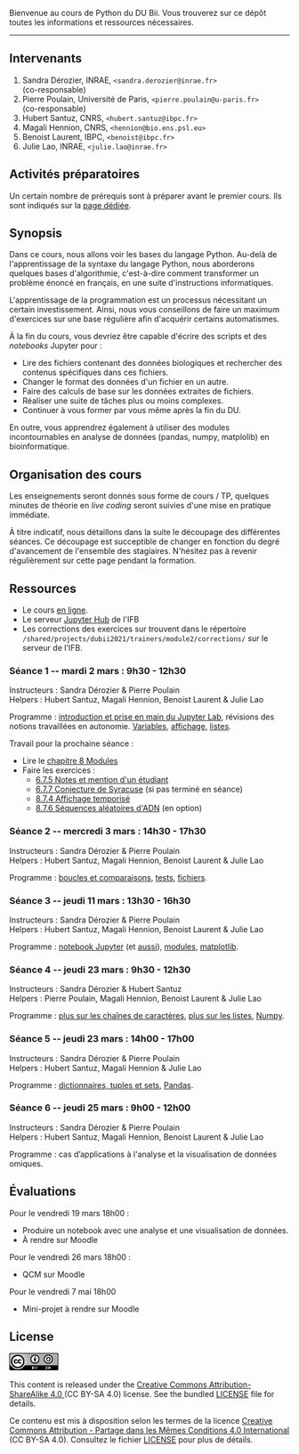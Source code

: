Bienvenue au cours de Python du DU Bii. Vous trouverez sur ce dépôt toutes les informations et ressources nécessaires.

---
## Intervenants

1. Sandra Dérozier, INRAE, `<sandra.derozier@inrae.fr>`  
    (co-responsable)
2. Pierre Poulain, Université de Paris, `<pierre.poulain@u-paris.fr>`  
    (co-responsable)
3. Hubert Santuz, CNRS, `<hubert.santuz@ibpc.fr>`
4. Magali Hennion, CNRS, `<hennion@bio.ens.psl.eu>`
5. Benoist Laurent, IBPC, `<benoist@ibpc.fr>`
6. Julie Lao, INRAE, `<julie.lao@inrae.fr>` 


## Activités préparatoires

Un certain nombre de prérequis sont à préparer avant le premier cours. Ils sont indiqués sur la [page dédiée](https://du-bii.github.io/accueil/activites_preparatoires/).

## Synopsis

Dans ce cours, nous allons voir les bases du langage Python. Au-delà de l'apprentissage de la syntaxe du langage Python, nous aborderons quelques bases d'algorithmie, c'est-à-dire comment transformer un problème énoncé en français, en une suite d'instructions informatiques.

L'apprentissage de la programmation est un processus nécessitant un certain investissement. Ainsi, nous vous conseillons de faire un maximum d'exercices sur une base régulière afin d'acquérir certains automatismes. 

À la fin du cours, vous devriez être capable d'écrire des scripts et des *notebooks* Jupyter pour :

- Lire des fichiers contenant des données biologiques et rechercher des contenus spécifiques dans ces fichiers.
- Changer le format des données d'un fichier en un autre.
- Faire des calculs de base sur les données extraites de fichiers.
- Réaliser une suite de tâches plus ou moins complexes.
- Continuer à vous former par vous même après la fin du DU.

En outre, vous apprendrez également à utiliser des modules incontournables en analyse de données (pandas, numpy, matplolib) en bioinformatique.

## Organisation des cours

Les enseignements seront donnés sous forme de cours / TP, quelques minutes de théorie en *live coding* seront suivies d'une mise en pratique immédiate. 

À titre indicatif, nous détaillons dans la suite le découpage des différentes séances. Ce découpage est succeptible de changer en fonction du degré d'avancement de l'ensemble des stagiaires. N'hésitez pas à revenir régulièrement sur cette page pendant la formation.

## Ressources

- Le cours [en ligne](https://python.sdv.univ-paris-diderot.fr/).
- Le serveur [Jupyter Hub](https://jupyterhub.cluster.france-bioinformatique.fr/) de l'IFB
- Les corrections des exercices sur trouvent dans le répertoire `/shared/projects/dubii2021/trainers/module2/corrections/` sur le serveur de l'IFB.

### Séance 1 -- mardi 2 mars : 9h30 - 12h30

Instructeurs : Sandra Dérozier & Pierre Poulain  
Helpers : Hubert Santuz, Magali Hennion, Benoist Laurent & Julie Lao

Programme : [introduction et prise en main du Jupyter Lab](Python_seance1_introduction.pdf), révisions des notions travaillées en autonomie. 
[Variables](https://python.sdv.univ-paris-diderot.fr/02_variables/), 
[affichage](https://python.sdv.univ-paris-diderot.fr/03_affichage/), 
[listes](https://python.sdv.univ-paris-diderot.fr/04_listes/).

<!--


**Liens vers des articles intéressants**

* Lien vers une [interview de Guido van RossumURL](https://lemonde.fr/pixels/article/2018/07/25/je-n-imaginais-pas-que-python-connaitrait-un-tel-succes_5335917_4408996.html)
* Un article intéressant qui montre l'importance de la programmation en biologie et qui évoque Python bien sûr ! [Ten simple rules for biologists learning to programURL](https://journals.plos.org/ploscompbiol/article?id=10.1371/journal.pcbi.1005871)
-->

Travail pour la prochaine séance :

- Lire le [chapitre 8 Modules](https://python.sdv.univ-paris-diderot.fr/08_modules/)
- Faire les exercices :
  - [6.7.5 Notes et mention d'un étudiant](https://python.sdv.univ-paris-diderot.fr/06_tests/#675-notes-et-mention-dun-etudiant)
  - [6.7.7 Conjecture de Syracuse](https://python.sdv.univ-paris-diderot.fr/06_tests/#677-conjecture-de-syracuse-exercice) (si pas terminé en séance)
  - [8.7.4 Affichage temporisé](https://python.sdv.univ-paris-diderot.fr/08_modules/#874-affichage-temporise)
  - [8.7.6 Séquences aléatoires d'ADN](https://python.sdv.univ-paris-diderot.fr/08_modules/#876-sequences-aleatoires-dadn) (en option)


### Séance 2 -- mercredi 3 mars : 14h30 - 17h30

Instructeurs : Sandra Dérozier & Pierre Poulain  
Helpers : Hubert Santuz, Magali Hennion, Benoist Laurent & Julie Lao

Programme : 
[boucles et comparaisons](https://python.sdv.univ-paris-diderot.fr/05_boucles_comparaisons/), 
[tests](https://python.sdv.univ-paris-diderot.fr/06_tests/), 
[fichiers](https://python.sdv.univ-paris-diderot.fr/07_fichiers/).

<!--

**Un peu de travail pour la prochaine séance**

* lire le chapitre **[7. Fichiers](https://python.sdv.univ-paris-diderot.fr/07_fichiers/)**
* lire le chapitre **[8. Modules](https://python.sdv.univ-paris-diderot.fr/08_modules/)**
* faire les exercices sur les **boucles** ([5.4.10](https://python.sdv.univ-paris-diderot.fr/05_boucles_comparaisons/#5410-pyramide) et [5.4.11](https://python.sdv.univ-paris-diderot.fr/05_boucles_comparaisons/#5411-parcours-de-matrice))
* faire un exercice sur les **tests** ([6.7.9 méthode 1](https://python.sdv.univ-paris-diderot.fr/06_tests/#methode-1-peu-optimale-mais-assez-intuitive))
* faire les exercices sur les **fichiers** ([7.7.1](https://python.sdv.univ-paris-diderot.fr/07_fichiers/#771-moyenne-des-notes), [7.7.2](https://python.sdv.univ-paris-diderot.fr/07_fichiers/#772-admis-ou-recale) et [7.7.3](https://python.sdv.univ-paris-diderot.fr/07_fichiers/#773-spirale-exercice))

-->

### Séance 3 -- jeudi 11 mars : 13h30 - 16h30

Instructeurs : Sandra Dérozier & Pierre Poulain  
Helpers : Hubert Santuz, Magali Hennion, Benoist Laurent & Julie Lao

Programme :
[notebook Jupyter](https://python.sdv.univ-paris-diderot.fr/18_jupyter/) (et [aussi](https://cupnet.net/intro-jupyter-dubii/)), 
[modules](https://python.sdv.univ-paris-diderot.fr/08_modules/), 
[matplotlib](https://python.sdv.univ-paris-diderot.fr/17_modules_interet_bioinfo/#173-module-matplotlib).

<!--

**Un peu de travail pour la prochaine séance**

- Refaire le [TP sur Jupyter](https://cupnet.net/intro-jupyter-dubii/)
- [Exo 5.4.12](https://python.sdv.univ-paris-diderot.fr/05_boucles_comparaisons/#5412-parcours-de-demi-matrice-sans-la-diagonale-exercice) Parcours de demi-matrice sans la diagonale
- [Exo 6.7.9 (méthode 2)](https://python.sdv.univ-paris-diderot.fr/06_tests/#methode-2-plus-optimale-et-plus-rapide-mais-un-peu-plus-compliquee) Détermination des nombres premiers inférieurs à 100
- [Exo 8.7.9](https://python.sdv.univ-paris-diderot.fr/08_modules/#879-determination-du-nombre-pi-par-la-methode-monte-carlo-exercice) Détermination du nombre pi par la méthode Monte-Carlo ; si vous vous sentez capable, vous pouvez essayer de faire l'exercice dans un notebook jupyter et de faire un plot inspiré de la [page Wikipedia sur le Monte-Carlo](https://upload.wikimedia.org/wikipedia/commons/thumb/8/84/Pi_30K.gif/440px-Pi_30K.gif) : les points dans le cercle en rouge, les points or du cercle en bleu. Vous pouvez utiliser pour cela la fonction `plt.scatter(x, y)`. Cette fonction dessine un nuage de points dans un graphe, par exemple :

```
import matplotlib.pyplot as plt

x = [1, 3, 4, 4, 7, 8, 2, 5, 7, 2]
y = [8, 9, 1, 2, 9, 4, 2, 2, 2, 8]

plt.scatter(x,y)
plt.show() # inutile dans un notebook, obligatoire dans un script lancé dans un shell
```

- Lire les chapitres [10 Plus sur les chaînes de caractères](https://python.sdv.univ-paris-diderot.fr/10_plus_sur_les_chaines_de_caracteres/) et [11 Plus sur les listes](https://python.sdv.univ-paris-diderot.fr/11_plus_sur_les_listes/)
- Faire le [QCM d'entraînement](https://moodlesupd.script.univ-paris-diderot.fr/mod/quiz/view.php?id=225633)

### Exercices pour ne pas perdre la main pendant le confinement

#### Correction du Monte-Carlo pour la détermination du nombre pi

Le notebook corrigeant l'exo 8.7.9 est [ici pour le regarder](https://github.com/DU-Bii/module-2-Python/blob/master/data/pi_MC.ipynb), pour le télécharger c'est [ici](data/pi_MC.ipynb).

#### Exo du 3 avril 2020

Télécharger la séquence du [génome du SARS-COV2 au format fasta](https://www.ncbi.nlm.nih.gov/nuccore/MN908947.3?report=fasta). Dans le même répertoire, créer un script nommé `compo_sars_cov2.py` qui calcule la composition en ATGC de ce génome. Voici les différentes étapes proposées :
- Ouvrir le fichier en lecture avec `with` et récupérer la séquence dans une chaine de caractères `seq` ;
- Attention à ne pas récupérer la première ligne qui commence par le caractère `>` (tiens n'y avait-il pas une méthode pour ça dans le chapitre 10 ;-) ???) ;
- Attention à chaque ligne il vous faudra enlever le retour à la ligne (*hint* la méthode `.strip()` est votre amie, cf. chapitre 10 ;-) !) ;
- Une fois la séquence récupérée, faire une boucle sur tout le génome et calculer le nombre de ATGC ;
- Au final on souhaite la sortie suivante (où vous remplacerez les X par les vraies valeurs) :

```
La longueur du génome est XXXXX bases
nbA =  XXXX bases ; %age A = XX.XX %
nbT =  XXXX bases ; %age T = XX.XX %
nbG =  XXXX bases ; %age G = XX.XX %
nbC =  XXXX bases ; %age C = XX.XX %
```
- Ainsi qu'un graphe en batons avec matplotlib du pourcentage d'ATGC.

*Pour les warriors* : vous pouvez faire ça dans un notebook jupyter !

*Ajout du 22/04/2020* : voici une correction possible dans un [notebook jupyter](https://github.com/DU-Bii/module-2-Python/blob/master/data/compo_sars_cov2.ipynb), c'est [ici](data/compo_sars_cov2.ipynb) pour le télécharger.

#### Exo du 21 avril 2020

Sur la base de l'exercice précédent, on se propose de faire une représentation du génome du SARS-COV2 en [chaos game](https://en.wikipedia.org/wiki/Chaos_game). Cette méthode de représentation basée sur les fractales comme le [triangle de Sierpinski](https://fr.wikipedia.org/wiki/Triangle_de_Sierpi%C5%84ski) permet d'avoir une vision d'un génome en un coup d'oeil ([ici](http://www.cs.gettysburg.edu/~ilinkin/projects/bio/chaosgame/home.html) un exemple).

Voici l'algorithme du chaos game appliqué à une séquence d'ADN :

- Soit une séquence d’ADN seq de longueur suffisante (> 10000 pb)
- Soit un espace carré où les 4 sommets de ce carré représentent les 4 bases ATGC
- Au départ, on se place au milieu du carré
- On lit la séquence nucléotide par nucléotide
  - A chaque nucléotide lu, on se déplace au centre du segment entre la position actuelle et le sommet représentant le nucléotide actuellement lu

Un exemple est illustré ci-dessous sur le début d’une séquence d’ADN :

![](img/chaos_game.png)

Comme montré dans le schéma, on pourra arbitrairement décider que le C possède les coordonnées (0,0), G(1,0), A(0,1) et T (1,1). Pour tracer les points, vous pourrez utiliser la fonction `plt.scatter()` de matplotlib (cf. exo de calcul de Pi par Monte-Carlo).

Conseils : 

- Faites-vous la main sur une séquence très courte, puis une fois que ça fonctionne passez sur le génome du virus.
- Une pixelle représente un nucléotide, on utilise la même couleur pour toute les pixelles. Chaque pixelle doit être très petite : avec la fonction `plt.scatter()`, utilisez les arguments `s=1` (*size*) et `linewidth=0`.
- Si vous mettez une instruction `plt.scatter(x, y)` à chaque itération de la boucle principale, le code sera très long à tourner pour le génome du virus (> 10'). Stockez plutôt les coordonnées *x* et *y* de vos points dans des listes puis passez ces listes comme argument à la fonction `plt.scatter()` une fois la boucle principale terminée.

Bien sûr vous pouvez vous amuser à faire l'exercice dans un notebook Jupyter :wink:.

Pour vous convaincre de l'utilité du chaos game pour comparer des séquences génomiques, vous pouvez lancer votre code sur un autre coronavirus (par exemple [FJ882960.1](https://www.ncbi.nlm.nih.gov/nuccore/FJ882960.1?report=fasta)), puis sur un virus d'une autre famille comme le HIV (par exemple [D86068.1](https://www.ncbi.nlm.nih.gov/nuccore/D86068.1?report=fasta)). Vous verrez en un coup d'oeil l'emprunte de chaque séquence apparaître :-) ! Avec cette technique, il est possible de classer les espèces :-) !

Si vous souhaitez mettre plusieurs graphes sur une même figure, vous pouvez utiliser la fonction `subplots()` de matplotlib :

```
fig, axs = plt.subplots(2, 2, figsize=(10, 10))

# plot 1
axs[0, 0].scatter(...)
axs[0, 0].set_title(...)
axs[0, 0].axis("off")

# plot 2
axs[0, 1].scatter(...)
axs[0, 1].set_title(...)
axs[0, 1].axis("off")

# plot 3
axs[1, 0].scatter(...)
axs[1, 0].set_title(...)
axs[1, 0].axis("off")

# Pas de plot 4
#axs[1, 1].plot()
#axs[1, 1].set_title()
axs[1, 1].axis("off")
```

Si vous souhaitez aller un peu plus loin sur le chaos game, voici un [article](https://doi.org/10.1093/oxfordjournals.molbev.a026048) faisant le tour de la technique.

*Ajout du 25/05/2020* : voici une correction possible dans un [notebook jupyter](https://github.com/DU-Bii/module-2-Python/blob/master/data/chaos_game_sars_cov2.ipynb), c'est [ici](data/chaos_game_sars_cov2.ipynb) pour le télécharger.

-->

### Séance 4 -- jeudi 23 mars : 9h30 - 12h30

Instructeurs : Sandra Dérozier & Hubert Santuz  
Helpers : Pierre Poulain, Magali Hennion, Benoist Laurent & Julie Lao

Programme : 
[plus sur les chaînes de caractères](https://python.sdv.univ-paris-diderot.fr/10_plus_sur_les_chaines_de_caracteres/), 
[plus sur les listes](https://python.sdv.univ-paris-diderot.fr/11_plus_sur_les_listes/), 
[Numpy](https://python.sdv.univ-paris-diderot.fr/17_modules_interet_bioinfo/#171-module-numpy).

<!--

**Travail à faire de votre côté**

Pour cette séance nous vous proposons les tâches suivantes à réaliser de votre côté (à votre rythme) :

- Pour se remettre en jambe : relire le [chapitre 10 *Plus sur les chaînes de caractères*](https://python.sdv.univ-paris-diderot.fr/10_plus_sur_les_chaines_de_caracteres/).
- Faire le nouvel exercice [10.7.12 Compteur de gènes dans un fichier GenBank](https://python.sdv.univ-paris-diderot.fr/10_plus_sur_les_chaines_de_caracteres/#10712-compteur-de-genes-dans-un-fichier-genbank).
- Relire le [chapitre 11 *Plus sur les listes*](https://python.sdv.univ-paris-diderot.fr/11_plus_sur_les_listes/).
- Faire les exercices [11.6.1 Tri liste](https://python.sdv.univ-paris-diderot.fr/11_plus_sur_les_listes/#1161-tri-de-liste), [11.6.2 Séquence d'ADN aléatoire](https://python.sdv.univ-paris-diderot.fr/11_plus_sur_les_listes/#1162-sequence-dadn-aleatoire), [11.6.4 Doublons](https://python.sdv.univ-paris-diderot.fr/11_plus_sur_les_listes/#1164-doublons), [11.6.6 Nombre mystère](https://python.sdv.univ-paris-diderot.fr/11_plus_sur_les_listes/#1166-le-nombre-mystere).
- Lire le [chapitre 17.1 *NumPy*](https://python.sdv.univ-paris-diderot.fr/17_modules_interet_bioinfo/#171-module-numpy). Comme il y a pas mal de nouvelles notions, il peut être intéressant de le lire une première fois puis d'y revenir à tête reposée. Durant votre lecture, nous vous conseillons d'avoir un interpréteur ouvert pour pouvoir tester au fur et à mesure ce que vous lisez.
- Faire les exercices [17.6.2 Jour le plus chaud](https://python.sdv.univ-paris-diderot.fr/17_modules_interet_bioinfo/#1762-jour-le-plus-chaud) et [17.6.3 Calcul du centre de masse d'une membrane](https://python.sdv.univ-paris-diderot.fr/17_modules_interet_bioinfo/#1763-calcul-du-centre-de-masse-dune-membrane).

Afin de ne pas vous charger, chaque exercice n'est pas très long mais il est important de les réaliser avant que l'on aborde les deux séances suivantes. 

Pour vous aider dans ces tâches :

- Nous vous fournirons les solutions commentées des exercices un peu + tard dans la semaine (n'hésitez pas à nous solliciter si cela tarde).
- Nous vous proposerons (plusieurs si tout va bien) plage(s) de conférence sur Zoom afin que vous nous posiez toutes les questions que vous voulez.
- Bien sûr vous pourrez nous poser des questions sur Slack si vous êtes bloqués. Il peut être intéressant de le faire sur le canal promotion2020 afin que tout le monde puisse bénéficier de la réponse.

*Ajout du 03/06/2020* : Suite à notre visio du 2 juin 2020 et les différentes demandes qui ont été faites, voici quelques ressources supplémentaires :

- La correction de l'exercice 10.7.12 Compteur de gènes en [vidéo](https://youtu.be/TtRS7pR3ApE). Même si vous avez réussi l'exercice, cette vidéo peut être instructive pour tout le monde car elle montre la démarche d'élaboration du code. De plus, il s'agit d'un exercice typique de *parsing* auquel on est confronté en permanence en analyse de données.
- Une [page de blog](https://www.sharpsightlabs.com/blog/numpy-axes-explained/) donnant une explication claire (avec des schémas) de la notion d'`axis` en NumPy (inutile de lire la partie *NumPy concatenate*).
- La [vidéo](https://www.youtube.com/watch?v=UHAlagIQIV4) de notre visio du 2 juin 2020 sur *NumPy* si vous souhaitez y revenir.

-->

### Séance 5 -- jeudi 23 mars : 14h00 - 17h00

Instructeurs : Sandra Dérozier & Pierre Poulain  
Helpers : Hubert Santuz, Magali Hennion & Julie Lao

Programme : 
[dictionnaires, tuples et sets](https://python.sdv.univ-paris-diderot.fr/13_dictionnaires_tuples_sets/), 
[Pandas](https://python.sdv.univ-paris-diderot.fr/17_modules_interet_bioinfo/#174-module-pandas).

<!--
**Travail à faire de votre côté**

- Lire [chapitre 13 Dicos + Tuples](https://python.sdv.univ-paris-diderot.fr/13_dictionnaires_tuples_sets/) (sauter la partie sur les sets et les dictionnaires de compréhension, attention version en ligne légèrement différente du poly).
- Faire exos [13.6.1 Composition en AA](https://python.sdv.univ-paris-diderot.fr/13_dictionnaires_tuples_sets/#1361-composition-en-acides-amines), [13.6.2 compo en mots de 2 et 3 lettres](https://python.sdv.univ-paris-diderot.fr/13_dictionnaires_tuples_sets/#1362-mots-de-2-et-3-lettres-dans-une-sequence-dadn) et [13.6.3 composition mots de 2 lettres S. Cerevisiae](https://python.sdv.univ-paris-diderot.fr/13_dictionnaires_tuples_sets/#1363-mots-de-2-lettres-dans-la-sequence-du-chromosome-i-de-saccharomyces-cerevisiae) (vous pouvez faire ces exercices sans créer de fonction comme cela est demandé dans l'énoncé). Si vous n'avez pas le temps de faire les trois, faites au moin le premier.
- Lire [chapitre 17.4 Pandas](https://python.sdv.univ-paris-diderot.fr/17_modules_interet_bioinfo/#174-module-pandas).
- Faire exo [17.6.5 Analyse d'un jeu de données avec pandas](https://python.sdv.univ-paris-diderot.fr/17_modules_interet_bioinfo/#1765-analyse-dun-jeu-de-donnees-avec-pandas).

Les solutions des exercices seront mises en ligne le jeudi 4 juin 2020. 

Souvenez-vous par ailleurs que vous aurez un QCM noté à faire après la séance du vendredi 5 juin 2020.

*Ajout du 09/06/2020* :

- La [vidéo](https://www.youtube.com/watch?v=_YOTDfST7z0) de notre visio du 5 juin 2020 sur NumPy si vous souhaitez y revenir.
- Lien vers le [QCM](https://moodlesupd.script.univ-paris-diderot.fr/mod/quiz/view.php?id=247229) à faire avant le 18 juin 2020.

*Ajout du 10/06/2020* : 

- La [vidéo](https://youtu.be/IM7419iEpAA) de correction de l'exercice 13.6.3 comptage des mots de 2 lettres (avec des dictionnaires).
- La [vidéo](https://www.youtube.com/watch?v=m-4_K_GghuQ) de correction de l'exercice 17.6.5 Analyse d'un jeu de données avec pandas.

-->

### Séance 6 -- jeudi 25 mars : 9h00 - 12h00

Instructeurs : Sandra Dérozier & Pierre Poulain  
Helpers : Hubert Santuz, Magali Hennion, Benoist Laurent & Julie Lao

Programme : cas d’applications à l'analyse et la visualisation de données omiques.

<!--
**Ressources :**

- La [vidéo](https://www.youtube.com/watch?v=7EOLJHAndXE) de notre vision du 11 juin 2020.
- Des exemples d'utilisation de Python pour l'analyse de données omiques : <https://github.com/pierrepo/python-omics-use-cases>
- D'autres exemples d'utilisation de Python en bioinformatique : <https://github.com/sderozier/python-notebooks-use-cases>
- Un exemple de visualisation d'arbre phylogénétique : <https://github.com/sderozier/python-notebook-tree/> (**remarque :** ce *notebook* n'est pas accessible aux utilisateurs de PowerShell)

-->

## Évaluations

Pour le vendredi 19 mars 18h00 :

- Produire un notebook avec une analyse et une visualisation de données.
- À rendre sur Moodle

Pour le vendredi 26 mars 18h00 :

- QCM sur Moodle

Pour le vendredi 7 mai 18h00

- Mini-projet à rendre sur Moodle


<!--

## Mini projet

Le **notebook Jupyter** et les données pour le mini projet sont disponibles dans le dépôt GitHub suivant : <https://github.com/sderozier/python-mini-projet>.

La démarche à suivre pour récupérer les données du dépôt est décrite dans le fichier [README.md](https://github.com/sderozier/python-mini-projet/blob/master/README.md).

Voici l'emplacement du dépôt pour vos projets sous Moodle : <https://moodlesupd.script.univ-paris-diderot.fr/mod/assign/view.php?id=247826>.

-->

## License

![](img/CC-BY-SA.png)

This content is released under the [Creative Commons Attribution-ShareAlike 4.0 ](https://creativecommons.org/licenses/by-sa/4.0/deed.en) (CC BY-SA 4.0) license. See the bundled [LICENSE](LICENSE.txt) file for details.

Ce contenu est mis à disposition selon les termes de la licence [Creative Commons Attribution - Partage dans les Mêmes Conditions 4.0 International](https://creativecommons.org/licenses/by-sa/4.0/deed.fr) (CC BY-SA 4.0). Consultez le fichier [LICENSE](LICENSE.txt) pour plus de détails.
